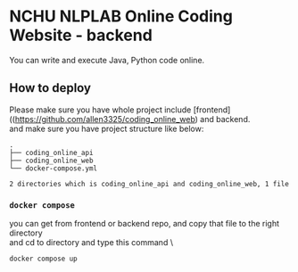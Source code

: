 # NCHU NLPLAB Online Coding Website - backend

You can write and execute Java, Python code online.

## How to deploy

Please make sure you have whole project include [frontend]((https://github.com/allen3325/coding_online_web) and backend.\
and make sure you have project structure like below:
```
.
├── coding_online_api
├── coding_online_web
└── docker-compose.yml

2 directories which is coding_online_api and coding_online_web, 1 file
```

### `docker compose`

you can get from frontend or backend repo, and copy that file to the right directory \
and cd to directory and type this command \
```
docker compose up
```

